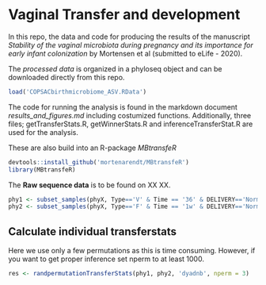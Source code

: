 Vaginal Transfer and development
================

In this repo, the data and code for producing the results of the
manuscript *Stability of the vaginal microbiota during pregnancy and its
importance for early infant colonization* by Mortensen et al (submitted
to eLife - 2020).

The *processed data* is organized in a phyloseq object and can be
downloaded directly from this repo. 

``` r
load('COPSACbirthmicrobiome_ASV.RData')
```

The code for running the analysis is found in the markdown document
*results\_and\_figures.md* including costumized functions. Additionally,
three files; getTransferStats.R, getWinnerStats.R and
inferenceTransferStat.R are used for the analysis.

These are also build into an R-package *MBtransfeR*

``` r
devtools::install_github('mortenarendt/MBtransfeR')
library(MBtransfeR)
```

The **Raw sequence data** is to be found on XX
XX.

``` r
phy1 <- subset_samples(phyX, Type=='V' & Time == '36' & DELIVERY=='Normal')
phy2 <- subset_samples(phyX, Type=='F' & Time == '1w' & DELIVERY=='Normal')
```

## Calculate individual transferstats

Here we use only a few permutations as this is time consuming. However,
if you want to get proper inference set nperm to at least 1000.

``` r
res <- randpermutationTransferStats(phy1, phy2, 'dyadnb', nperm = 3)
```
